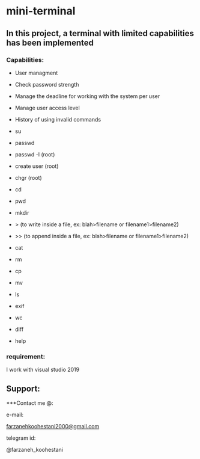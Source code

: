 # mini-terminal
## In this project, a **terminal** with limited capabilities has been implemented


### **Capabilities:**


* User managment

* Check password strength

* Manage the deadline for working with the system per user

* Manage user access level

* History of using invalid commands

* su <username>
  
* passwd

* passwd -l <time> <username> (root)
  
* create user (root)

* chgr <username> (root)
  
* cd
  
* pwd

* mkdir

* \> (to write inside a file, ex: blah>filename or filename1>filename2)

* \>> (to append inside a file, ex: blah>filename or filename1>filename2)

* cat

* rm

* cp

* mv

* ls

* exif <filename>
  
* wc <filename>
  
* diff <filename1> <filename2>
  
* help <commandname>
  
  
 ### requirement: 
 
 
 I work with visual studio 2019


## Support:


***Contact me @:

e-mail:

farzanehkoohestani2000@gmail.com

telegram id: 

@farzaneh_koohestani
